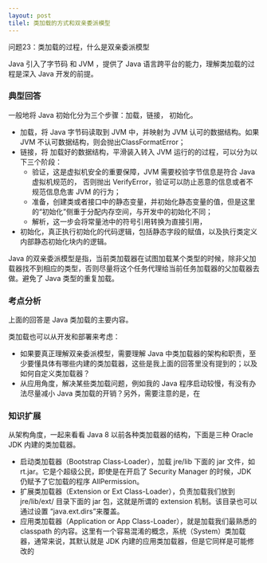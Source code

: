 ```yaml
---
layout: post
tilel: 类加载的方式和双亲委派模型
---
```

问题23：类加载的过程，什么是双亲委派模型

Java 引入了字节码 和 JVM ，提供了 Java 语言跨平台的能力，理解类加载的过程是深入 Java 开发的前提。

### 典型回答

一般地将 Java 初始化分为三个步骤：加载，链接， 初始化。

* 加载，将 Java 字节码读取到 JVM 中，并映射为 JVM 认可的数据结构。如果 JVM 不认可数据结构，则会抛出ClassFormatError；
* 链接，将 加载好的数据结构，平滑装入转入 JVM 运行的的过程，可以分为以下三个阶段：
  * 验证，这是虚拟机安全的重要保障，JVM 需要校验字节信息是符合 Java 虚拟机规范的， 否则抛出 VerifyError，验证可以防止恶意的信息或者不规范信息危害 JVM 的行为；
  * 准备，创建类或者接口中的静态变量，并初始化静态变量的值，但是这里的“初始化”侧重于分配内存空间，与开发中的初始化不同；
  * 解析，这一步会将常量池中的符号引用转换为直接引用，
* 初始化，真正执行初始化的代码逻辑，包括静态字段的赋值，以及执行类定义内部静态初始化块内的逻辑。


Java 的双亲委派模型是指，当前类加载器在试图加载某个类型的时候，除非父加载器找不到相应的类型，否则尽量将这个任务代理给当前任务加载器的父加载器去做。避免了 Java 类型的重复加载。

### 考点分析

上面的回答是 Java 类加载的主要内容。

类加载也可以从开发和部署来考虑：
* 如果要真正理解双亲委派模型，需要理解 Java 中类加载器的架构和职责，至少要懂具体有哪些内建的类加载器，这些是我上面的回答里没有提到的；以及如何自定义类加载器？
* 从应用角度，解决某些类加载问题，例如我的 Java 程序启动较慢，有没有办法尽量减小 Java 类加载的开销？另外，需要注意的是，在 

### 知识扩展

从架构角度，一起来看看 Java 8 以前各种类加载器的结构，下面是三种 Oracle JDK 内建的类加载器。
* 启动类加载器（Bootstrap Class-Loader），加载 jre/lib 下面的 jar 文件，如 rt.jar。它是个超级公民，即使是在开启了 Security Manager 的时候，JDK 仍赋予了它加载的程序 AllPermission。
* 扩展类加载器（Extension or Ext Class-Loader），负责加载我们放到 jre/lib/ext/ 目录下面的 jar 包，这就是所谓的 extension 机制。该目录也可以通过设置 “java.ext.dirs”来覆盖。
* 应用类加载器（Application or App Class-Loader），就是加载我们最熟悉的 classpath 的内容。这里有一个容易混淆的概念，系统（System）类加载器，通常来说，其默认就是 JDK 内建的应用类加载器，但是它同样是可能修改的